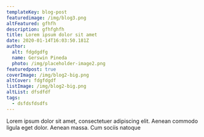 ```yaml
---
templateKey: blog-post
featuredimage: /img/blog3.png
altFeatured: gfhfh
description: gfhfghfh
title: Lorem ipsum dolor sit amet
date: 2020-01-14T16:03:50.181Z
author:
  alt: fdgdgdfg
  name: Gerswin Pineda
  photo: /img/placeholder-image2.png
featuredpost: true
coverImage: /img/blog2-big.png
altCover: fdgfdgdf
listImage: /img/blog2-big.png
altList: dfsdfdf
tags:
  - dsfdsfdsdfs
---
```

Lorem ipsum dolor sit amet, consectetuer adipiscing elit. Aenean commodo ligula eget dolor. Aenean massa. Cum sociis natoque
